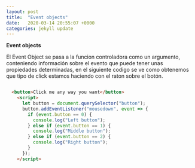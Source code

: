 ```yaml
---
layout: post
title:  "Event objects"
date:   2020-03-14 20:55:07 +0000
categories: jekyll update
---
```

**Event objects**

El Event Object se pasa a la funcion controladora como un argumento, conteniendo información sobre el evento que puede tener unas propiedades determinadas, en el siguiente codigo se ve como obtenemos que tipo de click estamos haciendo con el raton sobre el botón.

```HTML

  <button>Click me any way you want</button>
    <script>
      let button = document.querySelector("button");
      button.addEventListener("mousedown", event => {
        if (event.button == 0) {
          console.log("Left button");
        } else if (event.button == 1) {
          console.log("Middle button");
        } else if (event.button == 2) {
          console.log("Right button");
        }
      });
    </script>
```